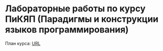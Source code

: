 # Лабораторные работы по курсу ПиКЯП (Парадигмы и конструкции языков программирования)

План курса: [URL](https://github.com/ugapanyuk/courses_content/wiki/COURSE_PCPL_MAIN)
